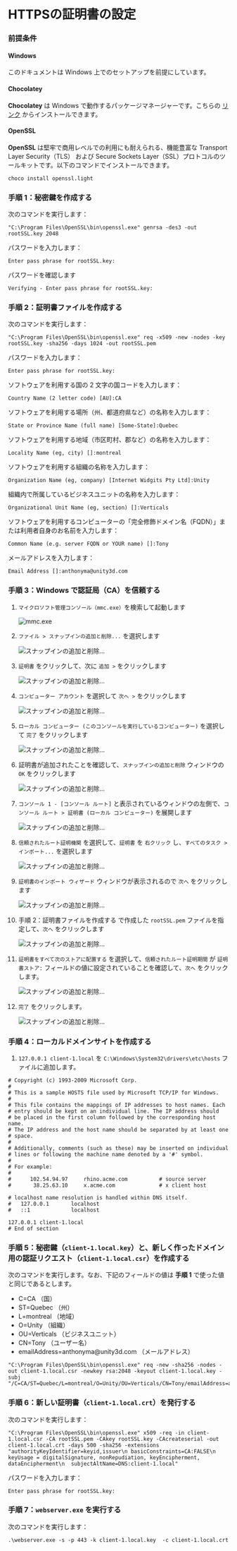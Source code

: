 # HTTPSの証明書の設定

### 前提条件

#### Windows

このドキュメントは Windows 上でのセットアップを前提にしています。

#### Chocolatey

**Chocolatey** は Windows で動作するパッケージマネージャーです。こちらの [リンク](https://chocolatey.org/install) からインストールできます。

#### OpenSSL

**OpenSSL** は堅牢で商用レベルでの利用にも耐えられる、機能豊富な Transport Layer Security（TLS） および Secure Sockets Layer（SSL）プロトコルのツールキットです。以下のコマンドでインストールできます。

```terminal
choco install openssl.light
```

### 手順 1：秘密鍵を作成する

次のコマンドを実行します：

```terminal
"C:\Program Files\OpenSSL\bin\openssl.exe" genrsa -des3 -out rootSSL.key 2048
```

パスワードを入力します：

```terminal
Enter pass phrase for rootSSL.key:
```

パスワードを確認します

```terminal
Verifying - Enter pass phrase for rootSSL.key:
```

### 手順 2：証明書ファイルを作成する

次のコマンドを実行します：

```terminal
"C:\Program Files\OpenSSL\bin\openssl.exe" req -x509 -new -nodes -key rootSSL.key -sha256 -days 1024 -out rootSSL.pem
```

パスワードを入力します：

```terminal
Enter pass phrase for rootSSL.key:
```

ソフトウェアを利用する国の 2 文字の国コードを入力します：

```terminal
Country Name (2 letter code) [AU]:CA
```

ソフトウェアを利用する場所（州、都道府県など）の名称を入力します：

```terminal
State or Province Name (full name) [Some-State]:Quebec
```

ソフトウェアを利用する地域（市区町村、郡など）の名称を入力します：

```terminal
Locality Name (eg, city) []:montreal
```

ソフトウェアを利用する組織の名称を入力します：

```terminal
Organization Name (eg, company) [Internet Widgits Pty Ltd]:Unity
```

組織内で所属しているビジネスユニットの名称を入力します：

```terminal
Organizational Unit Name (eg, section) []:Verticals
```

ソフトウェアを利用するコンピューターの「完全修飾ドメイン名（FQDN）」または利用者自身のお名前を入力します：

```terminal
Common Name (e.g. server FQDN or YOUR name) []:Tony
```

メールアドレスを入力します：

```terminal
Email Address []:anthonyma@unity3d.com
```

### 手順 3：Windows で認証局（CA）を信頼する

1. `マイクロソフト管理コンソール（mmc.exe）`を検索して起動します

    ![mmc.exe](../images/https_step3_01_jp.png)

2. `ファイル > スナップインの追加と削除...` を選択します

    ![スナップインの追加と削除...](../images/https_step3_02_jp.png)

3. `証明書` をクリックして、次に `追加 >` をクリックします

    ![スナップインの追加と削除...](../images/https_step3_03_jp.png)

4. `コンピューター アカウント` を選択して `次へ >` をクリックします

    ![スナップインの追加と削除...](../images/https_step3_04_jp.png)

5. `ローカル コンピューター (このコンソールを実行しているコンピューター)` を選択して `完了` をクリックします

    ![スナップインの追加と削除...](../images/https_step3_05_jp.png)

6. 証明書が追加されたことを確認して、`スナップインの追加と削除` ウィンドウの `OK` をクリックします

    ![スナップインの追加と削除...](../images/https_step3_06_jp.png)

7. `コンソール 1 - [コンソール ルート]` と表示されているウィンドウの左側で、`コンソール ルート > 証明書 (ローカル コンピューター)` を展開します

    ![スナップインの追加と削除...](../images/https_step3_07_jp.png)

8. `信頼されたルート証明機関` を選択して、`証明書` を `右クリック` し、`すべてのタスク > インポート...` を選択します

    ![スナップインの追加と削除...](../images/https_step3_08_jp.png)

9. `証明書のインポート ウィザード` ウィンドウが表示されるので `次へ` をクリックします

    ![スナップインの追加と削除...](../images/https_step3_09_jp.png)

10. 手順 2：証明書ファイルを作成する で作成した `rootSSL.pem` ファイルを指定して、`次へ` をクリックします

    ![スナップインの追加と削除...](../images/https_step3_10_jp.png)

11. `証明書をすべて次のストアに配置する` を選択して、`信頼されたルート証明期間` が `証明書ストア:` フィールドの値に設定されていることを確認して、`次へ` をクリックします。

    ![スナップインの追加と削除...](../images/https_step3_11_jp.png)

12. `完了` をクリックします。

    ![スナップインの追加と削除...](../images/https_step3_12_jp.png)

### 手順 4：ローカルドメインサイトを作成する

1. `127.0.0.1 client-1.local` を `C:\Windows\System32\drivers\etc\hosts` ファイルに追加します。

```hosts
# Copyright (c) 1993-2009 Microsoft Corp.
#
# This is a sample HOSTS file used by Microsoft TCP/IP for Windows.
#
# This file contains the mappings of IP addresses to host names. Each
# entry should be kept on an individual line. The IP address should
# be placed in the first column followed by the corresponding host name.
# The IP address and the host name should be separated by at least one
# space.
#
# Additionally, comments (such as these) may be inserted on individual
# lines or following the machine name denoted by a '#' symbol.
#
# For example:
#
#      102.54.94.97     rhino.acme.com          # source server
#       38.25.63.10     x.acme.com              # x client host

# localhost name resolution is handled within DNS itself.
#   127.0.0.1       localhost
#   ::1             localhost

127.0.0.1 client-1.local
# End of section

```

### 手順 5：秘密鍵（`client-1.local.key`）と、新しく作ったドメイン用の認証リクエスト（`client-1.local.csr`）を作成する

次のコマンドを実行します。なお、下記のフィールドの値は **手順 1** で使った値と同じであるとします。

* C=CA （国）
* ST=Quebec （州）
* L=montreal （地域）
* O=Unity （組織）
* OU=Verticals （ビジネスユニット）
* CN=Tony （ユーザー名）
* email<span>Address=anthonyma@unity3d.</span>com （メールアドレス）

```terminal
"C:\Program Files\OpenSSL\bin\openssl.exe" req -new -sha256 -nodes -out client-1.local.csr -newkey rsa:2048 -keyout client-1.local.key -subj "/C=CA/ST=Quebec/L=montreal/O=Unity/OU=Verticals/CN=Tony/emailAddress=anthonyma@unity3d.com"
```

### 手順 6：新しい証明書（`client-1.local.crt`）を発行する

次のコマンドを実行します：

```terminal
"C:\Program Files\OpenSSL\bin\openssl.exe" x509 -req -in client-1.local.csr -CA rootSSL.pem -CAkey rootSSL.key -CAcreateserial -out client-1.local.crt -days 500 -sha256 -extensions "authorityKeyIdentifier=keyid,issuer\n basicConstraints=CA:FALSE\n keyUsage = digitalSignature, nonRepudiation, keyEncipherment, dataEncipherment\n  subjectAltName=DNS:client-1.local"
```

パスワードを入力します：

```terminal
Enter pass phrase for rootSSL.key:
```

### 手順 7：`webserver.exe` を実行する

次のコマンドを実行します：

```terminal
.\webserver.exe -s -p 443 -k client-1.local.key  -c client-1.local.crt
```
